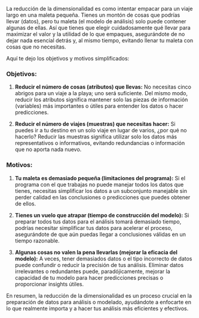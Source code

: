 La reducción de la dimensionalidad es como intentar empacar para un viaje largo en una maleta pequeña. Tienes un montón de cosas que podrías llevar (datos), pero tu maleta (el modelo de análisis) solo puede contener algunas de ellas. Así que tienes que elegir cuidadosamente qué llevar para maximizar el valor y la utilidad de lo que empaques, asegurándote de no dejar nada esencial detrás y, al mismo tiempo, evitando llenar tu maleta con cosas que no necesitas.

Aquí te dejo los objetivos y motivos simplificados:

### Objetivos:

1. **Reducir el número de cosas (atributos) que llevas:** No necesitas cinco abrigos para un viaje a la playa; uno será suficiente. Del mismo modo, reducir los atributos significa mantener solo las piezas de información (variables) más importantes o útiles para entender los datos o hacer predicciones.
   
2. **Reducir el número de viajes (muestras) que necesitas hacer:** Si puedes ir a tu destino en un solo viaje en lugar de varios, ¿por qué no hacerlo? Reducir las muestras significa utilizar solo los datos más representativos o informativos, evitando redundancias o información que no aporta nada nuevo.

### Motivos:

1. **Tu maleta es demasiado pequeña (limitaciones del programa):** Si el programa con el que trabajas no puede manejar todos los datos que tienes, necesitas simplificar los datos a un subconjunto manejable sin perder calidad en las conclusiones o predicciones que puedes obtener de ellos.
   
2. **Tienes un vuelo que atrapar (tiempo de construcción del modelo):** Si preparar todos tus datos para el análisis tomará demasiado tiempo, podrías necesitar simplificar tus datos para acelerar el proceso, asegurándote de que aún puedas llegar a conclusiones válidas en un tiempo razonable.
   
3. **Algunas cosas no valen la pena llevarlas (mejorar la eficacia del modelo):** A veces, tener demasiados datos o el tipo incorrecto de datos puede confundir o reducir la precisión de tus análisis. Eliminar datos irrelevantes o redundantes puede, paradójicamente, mejorar la capacidad de tu modelo para hacer predicciones precisas o proporcionar insights útiles.

En resumen, la reducción de la dimensionalidad es un proceso crucial en la preparación de datos para análisis o modelado, ayudándote a enfocarte en lo que realmente importa y a hacer tus análisis más eficientes y efectivos.